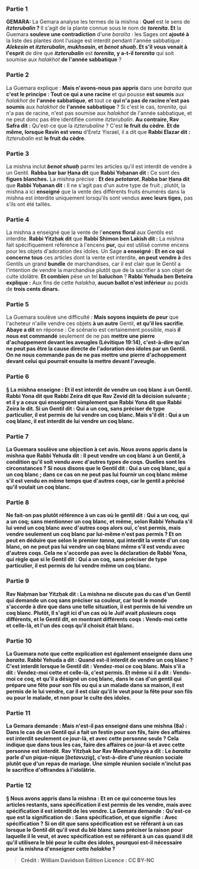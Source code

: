 
### Partie 1
<strong>GEMARA:</strong> La Gemara analyse les termes de la mishna : <b>Quel</b> est le sens de <b><i>itzterubalin</i> ? </b> Il s'agit de la plante connue sous le nom de <b><i>torenita</i>. Et</b> la Guemara <b>souleve une contradiction</b> d'une <i>baraïta</i> : les Sages ont <b>ajouté à</b> la liste des plantes dont l'usage est interdit pendant l'année sabbatique : <b><i>Alekesin</i> et <i>itzterubalin</i>, <i>mukhsasin</i>, et <i>benot shuaḥ</i>. Et s'il vous venait à l'esprit</b> de dire que <b><i>itzterubalin</i></b> est <b><i>torenita</i>, y a-t-il <i>torenita</i></b> qui soit soumise aux <i>halakhot</i> <b>de l'année sabbatique</b> ?

### Partie 2
La Guemara explique : <b>Mais n'avons-nous pas appris</b> dans une <i>baraita</i> que <b>c'est le principe : Tout ce qui a une racine</b> et qui pousse <b>est soumis</b> aux <i>halakhot</i> de <b>l'année sabbatique</b>, <b>et</b> tout ce <b>qui n'a pas de racine n'est pas soumis</b> aux <i>halakhot</i> de <b>l'année sabbatique</b> ? Si c'est le cas, <i>torenita</i>, qui n'a pas de racine, n'est pas soumise aux <i>halakhot</i> de l'année sabbatique, et ne peut donc pas être identifiée comme <i>itzterubalin</i>. <b>Au contraire, Rav Safra dit :</b> Qu'est-ce que la <i>itzterubaline</i> ? C'est <b>le fruit du cèdre</b>. <b>Et de même, lorsque Ravin est venu</b> d'Eretz Yisrael, il a dit que <b>Rabbi Elazar dit :</b> <i>Itzterubalin</i> est <b>le fruit du cèdre</b>.

### Partie 3
La mishna inclut <b><i>benot shuaḥ</i></b> parmi les articles qu'il est interdit de vendre à un Gentil. <b>Rabba bar bar Ḥana dit</b> que <b>Rabbi Yoḥanan dit :</b> Ce sont des <b>figues blanches.</b> La mishna précise : <b>Et des <i>petotarot</i>. Rabba bar Ḥana dit</b> que <b>Rabbi Yoḥanan dit :</b> Il ne s'agit pas d'un autre type de fruit ; plutôt, la mishna a ici <b>enseigné</b> que la vente des différents fruits énumérés dans la mishna est interdite uniquement lorsqu'ils sont vendus <b>avec leurs tiges,</b> pas s'ils ont été taillés.

### Partie 4
La mishna a enseigné que la vente de l'<b>encens floral</b> aux Gentils est interdite. <b>Rabbi Yitzḥak dit</b> que <b>Rabbi Shimon ben Lakish dit :</b> La mishna fait spécifiquement référence à l'encens <b>pur,</b> qui est utilisé comme encens pour les objets d'adoration des idoles. Un Sage <b>a enseigné : Et en ce qui concerne tous</b> ces articles dont la vente est interdite, <b>on peut vendre à</b> des Gentils un grand <b>bundle</b> de marchandises, car il est clair que le Gentil a l'intention de vendre la marchandise plutôt que de la sacrifier à son objet de culte idolâtre. <b>Et combien</b> pèse un tel <b>baluchon</b> ? <b>Rabbi Yehuda ben Beteira explique :</b> Aux fins de cette <i>halakha</i>, <b>aucun ballot n'est inférieur</b> au poids de <b>trois cents dinars.</b>

### Partie 5
La Guemara soulève une difficulté : <b>Mais soyons inquiets de peur</b> que l'acheteur n'aille vendre</b> ces objets <b>à un autre</b> Gentil, <b>et qu'il les sacrifie</b>. <b>Abaye a dit</b> en réponse : Ce scénario est certainement possible, mais <b>il nous est commandé</b> seulement de ne pas <b>mettre une pierre d'achoppement <b>devant</b> les aveugles (Lévitique 19:14), c'est-à-dire qu'on ne peut pas être la cause directe de l'adoration des idoles par un Gentil. <b>On ne nous commande pas</b> de ne pas <b>mettre une pierre d'achoppement <b>devant</b> celui qui pourrait ensuite la mettre <b>devant</b> l'aveugle.

### Partie 6
§ La mishna enseigne : <b>Et</b> il est interdit de vendre <b>un coq blanc</b> à un Gentil. <b>Rabbi Yona dit</b> que <b>Rabbi Zeira dit</b> que <b>Rav Zevid dit</b> la décision suivante ; <b>et il y a</b> ceux <b>qui enseignent</b> simplement que <b>Rabbi Yona dit</b> que <b>Rabbi Zeira le dit</b>. Si un Gentil dit : <b>Qui a un coq,</b> sans préciser de type particulier, il est <b>permis de lui vendre un coq blanc.</b> Mais s'il dit : <b>Qui a un coq blanc,</b> il est <b>interdit de lui vendre un coq blanc.</b>

### Partie 7
La Guemara soulève une objection à cet avis. <b>Nous avons appris</b> dans la mishna que <b>Rabbi Yehuda dit : Il peut vendre un coq blanc à</b> un Gentil, à condition qu'il soit vendu <b>avec d'autres types de <b>coqs</b>. Quelles sont les circonstances ? Si nous disons que</b> le Gentil <b>dit : Qui a un coq blanc, qui a un coq blanc ;</b> dans ce cas on ne peut <b>pas</b> lui fournir un coq blanc <b>même</b> s'il est vendu <b>en même temps</b> que d'autres <b>coqs,</b> car le gentil a précisé qu'il voulait un coq blanc.

### Partie 8
<b>Ne fait-on pas plutôt</b> référence à un cas <b>où</b> le gentil <b>dit : Qui a un coq, qui a un coq;</b> sans mentionner un coq blanc, <b>et même, selon Rabbi Yehuda</b> s'il lui vend un coq blanc <b>avec</b> d'autres <b>coqs</b> alors <b>oui,</b> c'est permis, mais vendre seulement un coq blanc <b>par lui-même</b> n'est <b>pas</b> permis ? <b>Et</b> on peut en déduire que <b>selon le premier <i>tanna</i>,</b> qui interdit la vente d'un coq blanc, on ne peut <b>pas</b> lui vendre un coq blanc <b>même</b> s'il est vendu <b>avec</b> d'autres <b>coqs.</b> Cela ne s'accorde pas avec la déclaration de Rabbi Yona, qui règle que si le Gentil dit : Qui a un coq, sans préciser de type particulier, il est permis de lui vendre même un coq blanc.

### Partie 9
<b>Rav Naḥman bar Yitzḥak dit :</b> La mishna ne discute pas du cas d'un Gentil qui demande un coq sans préciser sa couleur, car tout le monde s'accorde à dire que dans une telle situation, il est permis de lui vendre un coq blanc. Plutôt, <b>Il s'agit ici</b> d'un cas <b>où</b> le Juif avait plusieurs coqs différents, et le Gentil <b>dit,</b> en montrant différents coqs : Vends-moi <b>cette</b> <b>et celle-là</b>, et l'un des coqs qu'il choisit était blanc.

### Partie 10
La Guemara note que <b>cette</b> explication <b>est également enseignée</b> dans une <i>baraita</i>. <b>Rabbi Yehuda a dit : Quand</b> est-il interdit de vendre un coq blanc ? C'est interdit <b>lorsque</b> le Gentil <b>dit :</b> Vendez-moi <b>ce coq blanc. Mais s'il a dit :</b> Vendez-moi <b>cette</b> <b>et celle-là</b>, c'est <b>permis. Et même</b> si <b>il a dit :</b> Vends-moi <b>ce coq,</b> et qu'il a désigné un coq blanc, dans le cas d'un <b>gentil qui prépare une fête pour son fils ou qui a un malade dans sa maison, il est permis</b> de le lui vendre, car il est clair qu'il le veut pour la fête pour son fils ou pour le malade, et non pour le culte des idoles.

### Partie 11
La Gemara demande : <b>Mais n'est-il pas enseigné</b> dans une mishna (8a) : Dans le cas de <b>un Gentil qui a fait un festin pour son fils,</b> faire des affaires <b>est interdit seulement</b> ce <b>jour-là, et</b> avec <b>cette personne seule ?</b> Cela indique que <b>dans tous les cas,</b> faire des affaires ce <b>jour-là et</b> avec <b>cette personne est interdit. Rav Yitzḥak bar Rav Mesharshiyya a dit :</b> Le <i>baraita</i> parle <b>d'un pique-nique [<i>betavuzig</i>],</b> c'est-à-dire d'une réunion sociale plutôt que d'un repas de mariage. Une simple réunion sociale n'inclut pas le sacrifice d'offrandes à l'idolâtrie.

### Partie 12
§ <b>Nous avons appris</b> dans la mishna : <b>Et</b> en ce qui concerne <b>tous les articles restants, sans spécification</b> il est <b>permis</b> de les vendre, <b>mais</b> avec <b>spécification</b> il est <b>interdit</b> de les vendre. La Gemara demande : <b>Qu'est-ce que</b> est la signification de : <b>Sans spécification, et que</b> signifie : Avec <b>spécification ? Si on dit</b> que <b>sans spécification est</b> se référant à un cas <b>lorsque</b> le Gentil <b>dit</b> qu'il veut du <b>blé blanc</b> sans préciser la raison pour laquelle il le veut, et avec <b>spécification est</b> se référant à un cas <b>quand il dit</b> qu'il utilisera le blé <b>pour le culte des idoles,</b> pourquoi est-il nécessaire pour la mishna d'enseigner cette <i>halakha</i> ?

>Crédit : William Davidson Edition
>Licence : CC BY-NC